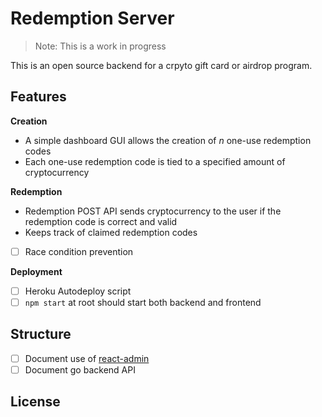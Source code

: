 # Redemption Server

> Note: This is a work in progress

This is an open source backend for a crpyto gift card or airdrop program.

## Features

**Creation**

-   A simple dashboard GUI allows the creation of _n_ one-use redemption codes
-   Each one-use redemption code is tied to a specified amount of cryptocurrency

**Redemption**

-   Redemption POST API sends cryptocurrency to the user if the redemption code is correct and valid
-   Keeps track of claimed redemption codes

*   [ ] Race condition prevention

**Deployment**

-   [ ] Heroku Autodeploy script
-   [ ] `npm start` at root should start both backend and frontend

## Structure

-   [ ] Document use of [react-admin](https://github.com/marmelab/react-admin)
-   [ ] Document go backend API

## License

